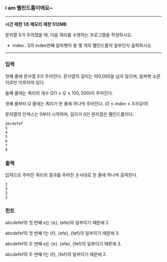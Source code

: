 ### I am 팰린드롬이에요~
---
**시간 제한 1초 메모리 제한 512MB**  

문자열 S가 주어졌을 때, 다음 쿼리를 수행하는 프로그램을 작성하시오.

- index : S의 index번째 알파벳이 총 몇 개의 팰린드롬의 일부인지 출력하시오.

---

### 입력
첫째 줄에 문자열 $S$가 주어진다. 문자열의 길이는 100,000을 넘지 않으며, 알파벳 소문자로만 이루어져 있다.

둘째 줄에는 쿼리의 개수 $Q (1 \leq Q \leq 100,000)$이 주어진다.

셋째 줄부터 $Q$ 줄에는 쿼리가 한 줄에 하나씩 주어진다. $(0 \leq index \leq S의 길이)$

문자열의 인덱스는 $0$부터 시작하며, 길이가 $0$인 문자열은 팰린드롬이다.
```
abcdefef
5
4
5
6
7
8
```
### 출력
입력으로 주어진 쿼리의 결과를 주어진 순서대로 한 줄에 하나씩 출력한다.
```
2
3
3
2
```

### 힌트
abcdefef의 첫 번째 e는 {e}, {efe}의 일부이기 때문에 2.

abcdefef의 첫 번째 f는 {f}, {efe}, {fef}의 일부이기 때문에 3.

abcdefef의 두 번째 e는 {e}, {efe}, {fef}의 일부이기 때문에 3.

abcdefef의 두 번째 f는 {f}, {fef}의 일부이기 때문에 2.
